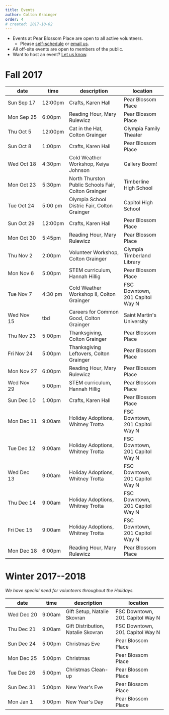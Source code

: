 ```yaml
---
title: Events 
author: Colton Grainger
order: 4 
# created: 2017-10-02 
---
```


- Events at Pear Blossom Place are open to all active volunteers.
	- Please [self-schedule](https://www.volgistics.com/ex/portal.dll/?from=189830) or [email us](mailto:coltong@fscss.org).
- All off-site events are open to members of the public.
- Want to host an event? [Let us know](mailto:coltong@fscss.org).

# Fall 2017

date | time | description | location 
--- | --- | --- | ---
<nobr> Sun Sep 17 </nobr> | 12:00pm  | Crafts, Karen Hall | Pear Blossom Place
<nobr> Mon Sep 25 </nobr> | 6:00pm 	| Reading Hour, Mary Rulewicz | Pear Blossom Place
Thu Oct 5  | 12:00pm  | Cat in the Hat, Colton Grainger | Olympia Family Theater
Sun Oct 8  | 1:00pm 	| Crafts, Karen Hall | Pear Blossom Place
Wed Oct 18	| 4:30pm | Cold Weather Workshop, Keiya Johnson | Gallery Boom! 
Mon Oct 23	| 5:30pm | North Thurston Public Schools Fair, Colton Grainger | Timberline High School
Tue Oct 24	 | 5:00 pm | Olympia School Distric Fair, Colton Grainger | Capitol High School
Sun Oct 29	 | 12:00pm | Crafts, Karen Hall | Pear Blossom Place
Mon Oct 30       | 5:45pm | Reading Hour, Mary Rulewicz | Pear Blossom Place
Thu Nov 2	 | 2:00pm| Volunteer Workshop, Colton Grainger | Olympia Timberland Library
Mon Nov 6        | 5:00pm | STEM curriculum, Hannah Hillig | Pear Blossom Place
Tue Nov 7 	| 4:30 pm | Cold Weather Workshop II, Colton Grainger | FSC Downtown, 201 Capitol Way N
Wed Nov 15	 | tbd | Careers for Common Good, Colton Grainger | Saint Martin's University
Thu Nov 23 | 5:00pm | Thanksgiving, Colton Grainger | Pear Blossom Place
Fri Nov 24 | 5:00pm | Thanksgiving Leftovers, Colton Grainger | Pear Blossom Place
<nobr> Mon Nov 27 </nobr>	 | 6:00pm | Reading Hour, Mary Rulewicz | Pear Blossom Place
Wed Nov 29 | 5:00pm | STEM curriculum, Hannah Hillig | Pear Blossom Place
Sun Dec 10	 | 1:00pm | Crafts, Karen Hall | Pear Blossom Place
Mon Dec 11 	| 9:00am | Holiday Adoptions, Whitney Trotta | FSC Downtown, 201 Capitol Way N
Tue Dec 12	|9:00am | Holiday Adoptions, Whitney Trotta | FSC Downtown, 201 Capitol Way N
Wed Dec 13	| 9:00am | Holiday Adoptions, Whitney Trotta | FSC Downtown, 201 Capitol Way N
Thu Dec 14	| 9:00am | Holiday Adoptions, Whitney Trotta | FSC Downtown, 201 Capitol Way N
Fri Dec 15 	| 9:00am | Holiday Adoptions, Whitney Trotta | FSC Downtown, 201 Capitol Way N
Mon Dec 18	 | 6:00pm | Reading Hour, Mary Rulewicz | Pear Blossom Place

# Winter 2017--2018

*We have special need for volunteers throughout the Holidays.*

 date | time | description | location 
--- | --- | --- | ---
<nobr> Wed Dec 20 </nobr> | 9:00am | Gift Setup, Natalie Skovran | FSC Downtown, 201 Capitol Way N
<nobr> Thu Dec 21 </nobr> | 9:00am | Gift Distribution, Natalie Skovran | FSC Downtown, 201 Capitol Way N
Sun Dec 24 | 5:00pm | Christmas Eve | Pear Blossom Place
<nobr>Mon Dec 25 </nobr> | 5:00pm | Christmas | Pear Blossom Place
Tue Dec 26 | 5:00pm | Christmas Clean-up | Pear Blossom Place
Sun Dec 31 | 5:00pm | New Year's Eve | Pear Blossom Place
Mon Jan 1  | 5:00pm | New Year's Day | Pear Blossom Place


